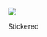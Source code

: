 ![](https://db-feed.s3.us-east-1.amazonaws.com/next-s3-uploads/bf014505-b8c3-435f-8ee5-7dc6a98c6efb/IMG_3549.jpeg)

Stickered